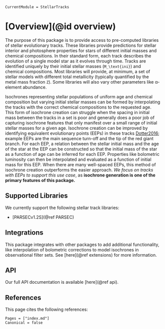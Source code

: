 ```@meta
CurrentModule = StellarTracks
```

# [Overview](@id overview)

The purpose of this package is to provide access to pre-computed libraries of stellar evolutionary tracks. These libraries provide predictions for stellar interior and photosphere properties for stars of different initial masses and chemical compositions. In their standard form, each track describes the evolution of a single model star as it evolves through time. Tracks are identified uniquely by their initial stellar masses (``M_\text{ini}``) and chemical compositions. Most libraries will provide, at minimum, a set of stellar models with different total metallicity (typically quantified by the metal mass fraction ``Z``). Some libraries will also vary other parameters like α-element abundance.

Isochrones representing stellar populations of uniform age and chemical composition but varying initial stellar masses can be formed by interpolating the tracks with the correct chemical compositions to the requested age. This form of isochrone creation can struggle when the spacing in initial mass between the tracks in a set is poor and generally does a poor job of capturing isochrone features that only manifest over a small range of initial stellar masses for a given age. Isochrone creation can be improved by identifying equivalent evolutionary points (EEPs) in these tracks [Dotter2016](@citep); example EEPs are the main sequence turn-off and the tip of the red giant branch. For each EEP, a relation between the stellar initial mass and the age of the star at the EEP can be constructed so that the initial mass of the star as a function of age can be inferred for each EEP. Properties like bolometric luminosity can then be interpolated and evaluated as a function of initial mass for this EEP. When there are many well-spaced EEPs, this method of isochrone creation outperforms the easier approach. *We focus on tracks with EEPs to support this use case*, as **isochrone generation is one of the primary features of this package.**

## Supported Libraries
We currently support the following stellar track libraries:
 - [PARSECv1.2S](@ref PARSEC)

## Integrations
This package integrates with other packages to add additional functionality, like interpolation of bolometric corrections to model isochrones in observational filter sets. See [here](@ref extensions) for more information.

## API
Our full API documentation is available [here](@ref api).

## References
This page cites the following references:

```@bibliography
Pages = ["index.md"]
Canonical = false
```